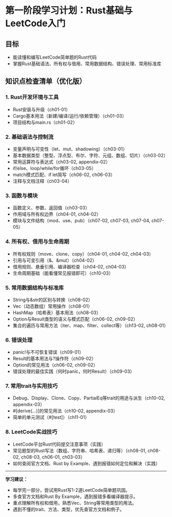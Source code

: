 # 第一阶段学习计划：Rust基础与LeetCode入门

## 目标
- 能读懂和编写LeetCode简单题的Rust代码
- 掌握Rust基础语法、所有权与借用、常用数据结构、错误处理、常用标准库

## 知识点检查清单（优化版）

### 1. Rust开发环境与工具
- Rust安装与升级（ch01-01）
- Cargo基本用法（新建/编译/运行/依赖管理）（ch01-03）
- 项目结构与main.rs（ch01-02）

### 2. 基础语法与控制流
- 变量声明与可变性（let、mut、shadowing）（ch03-01）
- 基本数据类型（整型、浮点型、布尔、字符、元组、数组、切片）（ch03-02）
- 常用运算符与表达式（ch03-02, appendix-02）
- if/else、loop/while/for循环（ch03-05）
- match模式匹配、if let简写（ch06-02, ch06-03）
- 注释与文档注释（ch03-04）

### 3. 函数与模块
- 函数定义、参数、返回值（ch03-03）
- 作用域与所有权边界（ch04-01, ch04-02）
- 模块与文件结构（mod、use、pub）（ch07-02, ch07-03, ch07-04, ch07-05）

### 4. 所有权、借用与生命周期
- 所有权规则（move、clone、copy）（ch04-01, ch04-02, ch04-03）
- 引用与可变引用（&、&mut）（ch04-02）
- 借用规则、悬垂引用、编译器检查（ch04-02, ch04-03）
- 生命周期基础（能看懂常见报错即可）（ch10-03）

### 5. 常用数据结构与标准库
- String与&str的区别与转换（ch08-02）
- Vec（动态数组）常用操作（ch08-01）
- HashMap（哈希表）基本用法（ch08-03）
- Option与Result类型的语义与模式匹配（ch06-02, ch09-02）
- 集合的遍历与常用方法（iter、map、filter、collect等）（ch13-02, ch08-01）

### 6. 错误处理
- panic!与不可恢复错误（ch09-01）
- Result的基本用法与?操作符（ch09-02）
- Option的常见用法（ch06-02, ch09-02）
- 错误处理的最佳实践（何时panic，何时Result）（ch09-03）

### 7. 常用trait与实用技巧
- Debug、Display、Clone、Copy、PartialEq等trait的用途与派生（ch10-02, appendix-03）
- #[derive(...)]的常见用法（ch10-02, appendix-03）
- 简单的单元测试（#[test]）（ch11-01）

### 8. LeetCode实战技巧
- LeetCode平台Rust代码提交注意事项（实践）
- 常见题型的Rust写法（数组、字符串、哈希表、递归等）（ch08-01, ch08-02, ch08-03, ch06-01, ch03-03）
- 如何查阅官方文档、Rust by Example、遇到报错如何定位和解决（实践）

---

**学习建议：**
- 每学完一部分，尝试用Rust写1-2道LeetCode简单题巩固。
- 多查官方文档和Rust By Example，遇到报错多看编译器提示。
- 重点理解所有权和借用，熟悉Vec、String等常用类型的用法。
- 遇到不懂的trait、方法、类型，优先查官方文档和例子。 